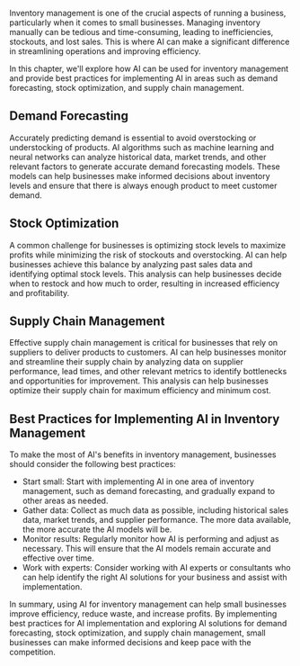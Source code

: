 
Inventory management is one of the crucial aspects of running a business, particularly when it comes to small businesses. Managing inventory manually can be tedious and time-consuming, leading to inefficiencies, stockouts, and lost sales. This is where AI can make a significant difference in streamlining operations and improving efficiency.

In this chapter, we'll explore how AI can be used for inventory management and provide best practices for implementing AI in areas such as demand forecasting, stock optimization, and supply chain management.

Demand Forecasting
------------------

Accurately predicting demand is essential to avoid overstocking or understocking of products. AI algorithms such as machine learning and neural networks can analyze historical data, market trends, and other relevant factors to generate accurate demand forecasting models. These models can help businesses make informed decisions about inventory levels and ensure that there is always enough product to meet customer demand.

Stock Optimization
------------------

A common challenge for businesses is optimizing stock levels to maximize profits while minimizing the risk of stockouts and overstocking. AI can help businesses achieve this balance by analyzing past sales data and identifying optimal stock levels. This analysis can help businesses decide when to restock and how much to order, resulting in increased efficiency and profitability.

Supply Chain Management
-----------------------

Effective supply chain management is critical for businesses that rely on suppliers to deliver products to customers. AI can help businesses monitor and streamline their supply chain by analyzing data on supplier performance, lead times, and other relevant metrics to identify bottlenecks and opportunities for improvement. This analysis can help businesses optimize their supply chain for maximum efficiency and minimum cost.

Best Practices for Implementing AI in Inventory Management
----------------------------------------------------------

To make the most of AI's benefits in inventory management, businesses should consider the following best practices:

* Start small: Start with implementing AI in one area of inventory management, such as demand forecasting, and gradually expand to other areas as needed.
* Gather data: Collect as much data as possible, including historical sales data, market trends, and supplier performance. The more data available, the more accurate the AI models will be.
* Monitor results: Regularly monitor how AI is performing and adjust as necessary. This will ensure that the AI models remain accurate and effective over time.
* Work with experts: Consider working with AI experts or consultants who can help identify the right AI solutions for your business and assist with implementation.

In summary, using AI for inventory management can help small businesses improve efficiency, reduce waste, and increase profits. By implementing best practices for AI implementation and exploring AI solutions for demand forecasting, stock optimization, and supply chain management, small businesses can make informed decisions and keep pace with the competition.
